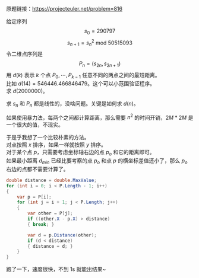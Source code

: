 原题链接：https://projecteuler.net/problem=816

给定序列
$$s_0=290797$$
$$s_{n+1}=s_n^2 \text{ mod } 50515093$$
令二维点序列是
$$P_n=(s_{2n},s_{2n+1})$$
用 $d(k)$ 表示 $k$ 个点 $P_0,\cdots,P_{k-1}$ 任意不同的两点之间的最短距离。  
比如 $d(14)=546446.466846479$。这个可以小范围验证程序。  
求 $d(2000000)$。

求 $s_n$ 和 $P_n$ 都是线性的，没啥问题。关键是如何求 $d(n)$。

如果使用暴力法，每两个之间都计算距离，那么需要 $n^2$ 的时间开销，$2M * 2M$ 是一个很大的值，不现实。

于是乎我想了一个比较朴素的方法。  
对点按照 $x$ 排序，如果一样就按照 $y$ 排序。  
对于某个点 $p$，只需要考虑坐标轴右边的点 $p_o$ 和它的距离即可。  
如果最小距离 $d_{min}$ 已经比要考察的点 $p_o$ 和点 $p$ 的横坐标差值还小了，那么 $p_o$ 右边的点都不需要计算了。
```csharp
double distance = double.MaxValue;
for (int i = 0; i < P.Length - 1; i++)
{
    var p = P[i];
    for (int j = i + 1; j < P.Length; j++)
    {
        var other = P[j];
        if ((other.X - p.X) > distance)
        { break; }

        var d = p.Distance(other);
        if (d < distance)
        { distance = d; }
    }
}
```
跑了一下，速度很快，不到 1s 就能出结果~
